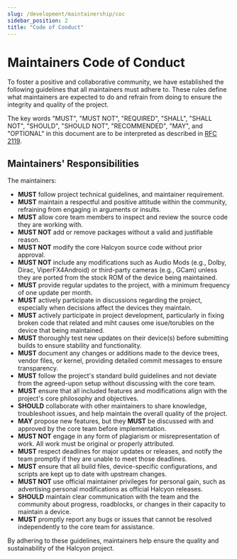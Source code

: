 ```yaml
---
slug: /development/maintainership/coc
sidebar_position: 2
title: "Code of Conduct"
---
```

# Maintainers Code of Conduct

To foster a positive and collaborative community, we have established the following guidelines that all maintainers must adhere to. These rules define what maintainers are expected to do and refrain from doing to ensure the integrity and quality of the project.  

The key words "MUST", "MUST NOT", "REQUIRED", "SHALL", "SHALL NOT", "SHOULD", "SHOULD NOT", "RECOMMENDED", "MAY", and "OPTIONAL" in this document are to be interpreted as described in [RFC 2119](https://tools.ietf.org/html/rfc2119).  

## Maintainers' Responsibilities
The maintainers:

- **MUST** follow project technical guidelines, and maintainer requirement.
- **MUST** maintain a respectful and positive attitude within the community, refraining from engaging in arguments or insults.
- **MUST** allow core team members to inspect and review the source code they are working with.
- **MUST NOT** add or remove packages without a valid and justifiable reason.
- **MUST NOT** modify the core Halcyon source code without prior approval.
- **MUST NOT** include any modifications such as Audio Mods (e.g., Dolby, Dirac, ViperFX4Android) or third-party cameras (e.g., GCam) unless they are ported from the stock ROM of the device being maintained.
- **MUST** provide regular updates to the project, with a minimum frequency of one update per month.
- **MUST** actively participate in discussions regarding the project, especially when decisions affect the devices they maintain.
- **MUST** actively participate in project development, particularly in fixing  broken code that related and miht causes ome isue/torubles on the device that being maintained.
- **MUST** thoroughly test new updates on their device(s) before submitting builds to ensure stability and functionality.
- **MUST** document any changes or additions made to the device trees, vendor files, or kernel, providing detailed commit messages to ensure transparency.
- **MUST** follow the project's standard build guidelines and not deviate from the agreed-upon setup without discussing with the core team.
- **MUST** ensure that all included features and modifications align with the project's core philosophy and objectives.
- **SHOULD** collaborate with other maintainers to share knowledge, troubleshoot issues, and help maintain the overall quality of the project.
- **MAY** propose new features, but they **MUST** be discussed with and approved by the core team before implementation.
- **MUST NOT** engage in any form of plagiarism or misrepresentation of work. All work must be original or properly attributed.
- **MUST** respect deadlines for major updates or releases, and notify the team promptly if they are unable to meet those deadlines.
- **MUST** ensure that all build files, device-specific configurations, and scripts are kept up to date with upstream changes.
- **MUST NOT** use official maintainer privileges for personal gain, such as advertising personal modifications as official Halcyon releases.
- **SHOULD** maintain clear communication with the team and the community about progress, roadblocks, or changes in their capacity to maintain a device.
- **MUST** promptly report any bugs or issues that cannot be resolved independently to the core team for assistance.

By adhering to these guidelines, maintainers help ensure the quality and sustainability of the Halcyon project.
